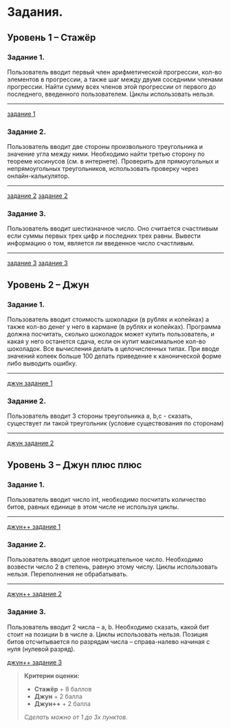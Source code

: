 # Задания.
## Уровень 1 – Стажёр
### Задание 1.
Пользователь вводит первый член арифметической прогрессии, 
кол-во элементов в прогрессии, а также шаг между двумя соседними 
членами прогрессии. Найти сумму всех членов этой прогрессии от 
первого до последнего, введенного пользователем. Циклы использовать нельзя.

---

[задание 1](img/intern_task1.png)

### Задание 2. 
Пользователь вводит две стороны произвольного треугольника и 
значение угла между ними. Необходимо найти третью сторону по 
теореме косинусов (см. в интернете). Проверить для прямоугольных 
и непрямоугольных треугольников, использовать проверку через онлайн-калькулятор.

---

[задание 2](img/intern_task2.1.png)
[задание 2](img/intern_task2.2.png)

### Задание 3. 
Пользователь вводит шестизначное число. Оно считается счастливым если 
суммы первых трех цифр и последних трех равны. Вывести информацию о том,
является ли введенное число счастливым.

---

[задание 3](img/intern_task3.1.png)
[задание 3](img/intern_task3.2.png)

## Уровень 2 – Джун
### Задание 1.
Пользователь вводит стоимость шоколадки (в рублях и копейках) а также 
кол-во денег у него в кармане (в рублях и копейках). Программа должна 
посчитать, сколько шоколадок может купить пользователь, и какая у него 
останется сдача, если он купит максимальное кол-во шоколадок. Все вычисления 
делать в целочисленных типах. При вводе значений копеек больше 100 делать 
приведение к канонической форме либо выводить ошибку.

---

[джун задание 1](img/junior_task1.png)

### Задание 2. 
Пользователь вводит 3 стороны треугольника a, b,c - сказать, существует ли
такой треугольник (условие существования по сторонам)

---

[джун задание 2](img/junior_task2.png)

## Уровень 3 – Джун плюс плюс
### Задание 1.
Пользователь вводит число int, необходимо посчитать количество битов, равных
единице в этом числе не используя циклы.

---

[джун++ задание 1](img/junPlus_task1.png)

### Задание 2.
Пользователь вводит целое неотрицательное число.  Необходимо возвести число 2 
в степень, равную этому числу. Циклы использовать нельзя. Переполнения не обрабатывать.

---

[джун++ задание 2](img/junPlus_task2.png)
### Задание 3.
Пользователь вводит 2 числа – a, b. Необходимо сказать, какой бит стоит на позиции
b в числе a. Циклы использовать нельзя. Позиция битов отсчитывается по разрядам 
числа – справа-налево начиная с нуля (нулевой разряд).

[джун++ задание 3](img/junPlus_task3.png)

> **Критерии оценки:**
> 
> - **Стажёр** + 8 баллов
> - **Джун** + 2 балла
> - **Джун++** + 2 балла
> 
> _Сделать можно от 1 до 3х пунктов._
